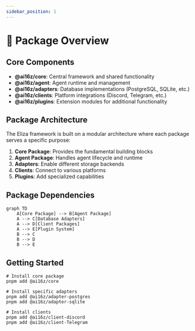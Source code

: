 ```yaml
---
sidebar_position: 1
---
```


# 📖 Package Overview

## Core Components

- **@ai16z/core**: Central framework and shared functionality
- **@ai16z/agent**: Agent runtime and management
- **@ai16z/adapters**: Database implementations (PostgreSQL, SQLite, etc.)
- **@ai16z/clients**: Platform integrations (Discord, Telegram, etc.)
- **@ai16z/plugins**: Extension modules for additional functionality

## Package Architecture

The Eliza framework is built on a modular architecture where each package serves a specific purpose:

1. **Core Package**: Provides the fundamental building blocks
2. **Agent Package**: Handles agent lifecycle and runtime
3. **Adapters**: Enable different storage backends
4. **Clients**: Connect to various platforms
5. **Plugins**: Add specialized capabilities

## Package Dependencies

```mermaid
graph TD
    A[Core Package] --> B[Agent Package]
    A --> C[Database Adapters]
    A --> D[Client Packages]
    A --> E[Plugin System]
    B --> C
    B --> D
    B --> E
```

## Getting Started

```
# Install core package
pnpm add @ai16z/core

# Install specific adapters
pnpm add @ai16z/adapter-postgres
pnpm add @ai16z/adapter-sqlite

# Install clients
pnpm add @ai16z/client-discord
pnpm add @ai16z/client-Telegram
```
